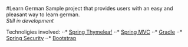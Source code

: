 #Learn German
Sample project that provides users with an easy and pleasant way to learn german.<br />
_Still in development_

Technoligies involved:
⋅⋅* [Spring Thymeleaf](http://www.thymeleaf.org/doc/tutorials/2.1/thymeleafspring.html)
⋅⋅* [Spring MVC](http://docs.spring.io/spring/docs/current/spring-framework-reference/html/mvc.html)
⋅⋅* [Gradle](https://docs.gradle.org/current/userguide/userguide)
⋅⋅* [Spring Security](http://docs.spring.io/autorepo/docs/spring-security/4.1.x/reference/htmlsingle/)
⋅⋅* [Bootstrap](http://getbootstrap.com/getting-started/)
